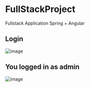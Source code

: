 # FullStackProject
Fullstack Application Spring + Angular

## Login
![image](https://user-images.githubusercontent.com/95514120/194891085-48e691d5-b7bb-4a85-9856-df742e2afcd4.png)

## You logged in as admin
![image](https://user-images.githubusercontent.com/95514120/194891882-eba181e5-2dd2-416f-aae8-dca230b4af94.png)

